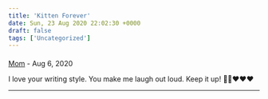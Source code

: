 ```yaml
---
title: 'Kitten Forever'
date: Sun, 23 Aug 2020 22:02:30 +0000
draft: false
tags: ['Uncategorized']
---
```



#### 
[Mom]( "Melanie.merrill.coons@gmail.com") - <time datetime="2020-08-29 23:40:26">Aug 6, 2020</time>

I love your writing style. You make me laugh out loud. Keep it up! 👍🏻❤️❤️❤️
<hr />
